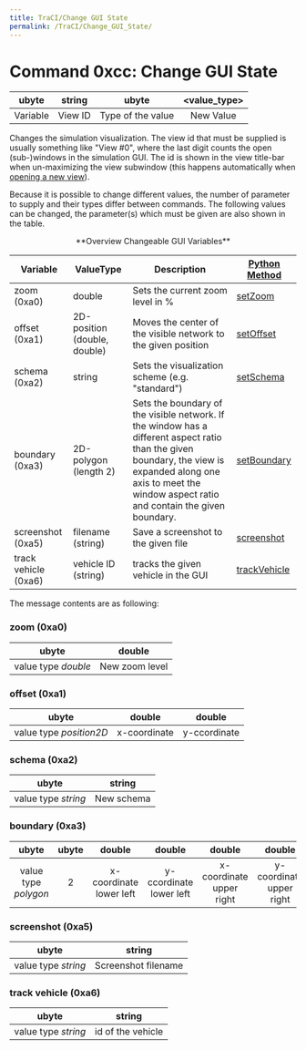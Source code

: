 ```yaml
---
title: TraCI/Change GUI State
permalink: /TraCI/Change_GUI_State/
---
```


# Command 0xcc: Change GUI State

|  ubyte   | string  |       ubyte       | <value_type\> |
| :------: | :-----: | :---------------: | :----------: |
| Variable | View ID | Type of the value |  New Value   |

Changes the simulation visualization. The view id that must be supplied
is usually something like "View \#0", where the last digit counts the
open (sub-)windows in the simulation GUI. The id is shown in the view
title-bar when un-maximizing the view subwindow (this happens
automatically when [opening a new view](../sumo-gui.md#multiple_views)).

Because it is possible to change different values, the number of
parameter to supply and their types differ between commands. The
following values can be changed, the parameter(s) which must be given
are also shown in the table.

<center>**Overview Changeable GUI Variables**</center>

| Variable             | ValueType                    | Description                                                                                                                                                                                                       | [Python Method](../TraCI/Interfacing_TraCI_from_Python.md)                  |
| -------------------- | ---------------------------- | -------------------------------------------------------------------- | ------------------------------------------ |
| zoom (0xa0)          | double                       | Sets the current zoom level in %           | [setZoom](https://sumo.dlr.de/pydoc/traci._gui.html#GuiDomain-setZoom)    |
| offset (0xa1)        | 2D-position (double, double) | Moves the center of the visible network to the given position   | [setOffset](https://sumo.dlr.de/pydoc/traci._gui.html#GuiDomain-setOffset)       |
| schema (0xa2)        | string     | Sets the visualization scheme (e.g. "standard")    | [setSchema](https://sumo.dlr.de/pydoc/traci._gui.html#GuiDomain-setSchema)       |
| boundary (0xa3)      | 2D-polygon (length 2)        | Sets the boundary of the visible network. If the window has a different aspect ratio than the given boundary, the view is expanded along one axis to meet the window aspect ratio and contain the given boundary. | [setBoundary](https://sumo.dlr.de/pydoc/traci._gui.html#GuiDomain-setBoundary)   |
| screenshot (0xa5)    | filename (string)            | Save a screenshot to the given file    | [screenshot](https://sumo.dlr.de/pydoc/traci._gui.html#GuiDomain-screenshot)  |
| track vehicle (0xa6) | vehicle ID (string)     | tracks the given vehicle in the GUI  | [trackVehicle](https://sumo.dlr.de/pydoc/traci._gui.html#GuiDomain-trackVehicle) |


The message contents are as following:

### zoom (0xa0)

|        ubyte        |     double     |
| :-----------------: | :------------: |
| value type *double* | New zoom level |

### offset (0xa1)

|          ubyte          |    double    |    double    |
| :---------------------: | :----------: | :----------: |
| value type *position2D* | x-coordinate | y-ccordinate |

### schema (0xa2)

|        ubyte        |   string   |
| :-----------------: | :--------: |
| value type *string* | New schema |

### boundary (0xa3)

|        ubyte         | ubyte |         double          |         double          |          double          |          double          |
| :------------------: | :---: | :---------------------: | :---------------------: | :----------------------: | :----------------------: |
| value type *polygon* |   2   | x-coordinate lower left | y-ccordinate lower left | x-coordinate upper right | y-coordinate upper right |

### screenshot (0xa5)

|        ubyte        |       string        |
| :-----------------: | :-----------------: |
| value type *string* | Screenshot filename |

### track vehicle (0xa6)

|        ubyte        |      string       |
| :-----------------: | :---------------: |
| value type *string* | id of the vehicle |